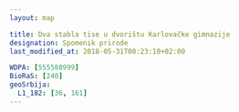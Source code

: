 ```yaml
---
layout: map

title: Dva stabla tise u dvorištu Karlovačke gimnazije
designation: Spomenik prirode
last_modified_at: 2018-05-31T00:23:10+02:00

WDPA: [555588999]
BioRaS: [240]
geoSrbija:
  L1_182: [36, 161]
---
```

